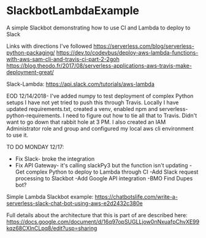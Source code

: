 # SlackbotLambdaExample
A simple Slackbot demonstrating how to use CI and Lambda to deploy to Slack

Links with directions I've followed
https://serverless.com/blog/serverless-python-packaging/
https://dev.to/codevbus/deploy-aws-lambda-functions-with-aws-sam-cli-and-travis-ci-part-2-2goh
https://blog.theodo.fr/2017/08/serverless-applications-aws-travis-make-deployment-great/

Slack-Lambda: https://api.slack.com/tutorials/aws-lambda

EOD 12/14/2018- I've added numpy to test deployment of complex Python setups
I have not yet tried to push this through Travis.
Locally I have updated requirements.txt, created a venv, enabled npm and serverless-python-requirements.
I need to figure out how to tie all that to Travis. Didn't want to go down that rabbit hole at 3 PM.
I also created an IAM Administrator role and group and configured my local aws cli environment to use it.

TO DO MONDAY 12/17:
- Fix Slack- broke the integration
- Fix API Gateway- it's calling slackPy3 but the function isn't updating
-Get complex Python to deploy to Lambda through CI
-Add Slack request processing to Slackbot
-Add Google API integration
-BMO Find Dupes bot?

Simple Lambda Slackbot example: https://chatbotslife.com/write-a-serverless-slack-chat-bot-using-aws-e2d2432c380e

Full details about the architecture that this is part of are described here: https://docs.google.com/document/d/16q97opSUGLLjow0nNxuafpChvXE99kqz68CXInCLpq8/edit?usp=sharing
